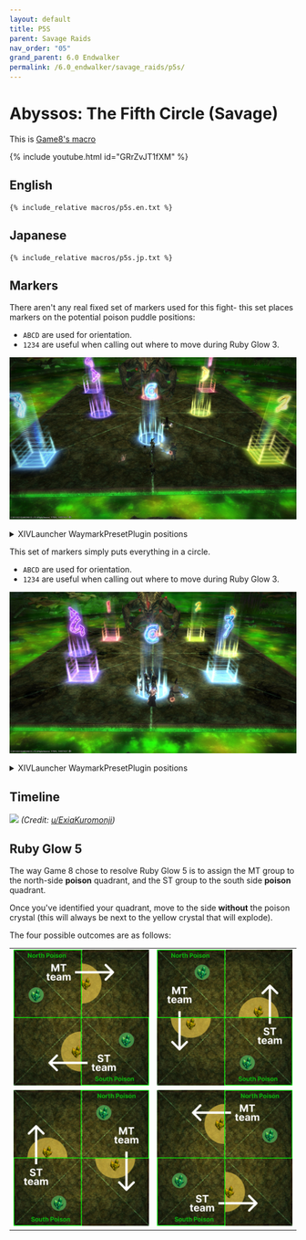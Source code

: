```yaml
---
layout: default
title: P5S
parent: Savage Raids
nav_order: "05"
grand_parent: 6.0 Endwalker
permalink: /6.0_endwalker/savage_raids/p5s/
---
```


# Abyssos: The Fifth Circle (Savage)

This is [Game8's macro](https://game8.jp/ff14/464675)

{% include youtube.html id="GRrZvJT1fXM" %}

## English

```
{% include_relative macros/p5s.en.txt %}
```

## Japanese

```
{% include_relative macros/p5s.jp.txt %}
```

## Markers

There aren't any real fixed set of markers used for this fight- this set places markers on the potential poison puddle positions:

- `ABCD` are used for orientation.
- `1234` are useful when calling out where to move during Ruby Glow 3.

![](images/markers_1.jpg)
<details markdown=block>
<summary>XIVLauncher WaymarkPresetPlugin positions</summary>

```json
{"Name":"P5S (Towers)","MapID":873,"A":{"X":100.0,"Y":-300.0,"Z":92.9,"ID":0,"Active":true},"B":{"X":107.1,"Y":-300.0,"Z":100.0,"ID":1,"Active":true},"C":{"X":100.0,"Y":-300.0,"Z":107.1,"ID":2,"Active":true},"D":{"X":92.9,"Y":-300.0,"Z":100.0,"ID":3,"Active":true},"One":{"X":110.7,"Y":-300.0,"Z":89.3,"ID":4,"Active":true},"Two":{"X":110.7,"Y":-300.0,"Z":110.7,"ID":5,"Active":true},"Three":{"X":89.3,"Y":-300.0,"Z":110.7,"ID":6,"Active":true},"Four":{"X":89.3,"Y":-300.0,"Z":89.3,"ID":7,"Active":true}}
```

</details>

This set of markers simply puts everything in a circle.

- `ABCD` are used for orientation.
- `1234` are useful when calling out where to move during Ruby Glow 3.

![](images/markers_2.jpg)
<details markdown=block>
<summary>XIVLauncher WaymarkPresetPlugin positions</summary>

```json
{"Name":"P5S (Circle)","MapID":873,"A":{"X":100.0,"Y":-300.0,"Z":90.0,"ID":0,"Active":true},"B":{"X":110.0,"Y":-300.0,"Z":100.0,"ID":1,"Active":true},"C":{"X":100.0,"Y":-300.0,"Z":110.0,"ID":2,"Active":true},"D":{"X":90.0,"Y":-300.0,"Z":100.0,"ID":3,"Active":true},"One":{"X":92.929,"Y":-300.0,"Z":92.929,"ID":4,"Active":true},"Two":{"X":107.07,"Y":-300.0,"Z":92.929,"ID":5,"Active":true},"Three":{"X":107.07,"Y":-300.0,"Z":107.07,"ID":6,"Active":true},"Four":{"X":92.929,"Y":-300.0,"Z":107.07,"ID":7,"Active":true}}
```

</details>

## Timeline
![](https://preview.redd.it/byylqr56ugl91.png?width=1741&format=png&auto=webp&s=9dd4e24d2df98e9b753cfc3a49c63c6956ad709e)
*(Credit: [u/ExiaKuromonji](https://www.reddit.com/r/ffxiv/comments/x1sj4y/p5s_timeline/))*

## Ruby Glow 5

The way Game 8 chose to resolve Ruby Glow 5 is to assign the MT group to the north-side **poison** quadrant, and the ST group to the south side **poison** quadrant.

Once you've identified your quadrant, move to the side **without** the poison crystal (this will always be next to the yellow crystal that will explode).

The four possible outcomes are as follows:

<table>
  <tr>
    <td><img src="images/ruby_5_1.jpg"></td>
    <td><img src="images/ruby_5_2.jpg"></td>
  </tr>
  <tr>
    <td><img src="images/ruby_5_3.jpg"></td>
    <td><img src="images/ruby_5_4.jpg"></td>
  </tr>
</table>